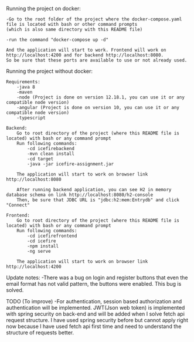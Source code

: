 Running the project on docker:
    
    -Go to the root folder of the project where the docker-compose.yaml file is located with bash or other command prompts 
    (which is also same directory with this README file)
    
    -run the command "docker-compose up -d"
    
    And the application will start to work. Frontend will work on http://localhost:4200 and for backend http://localhost:8080. 
    So be sure that these ports are available to use or not already used.
    
Running the project without docker:

    Requirements:
        -java 8
        -maven
        -node (Project is done on version 12.18.1, you can use it or any compatible node version)
        -angular (Project is done on version 10, you can use it or any compatible node version)
        -typescript
        
    Backend:
        Go to root directory of the project (where this README file is located) with bash or any command prompt
        Run following commands:
            -cd icefirebackend
            -mvn clean install
            -cd target
            -java -jar icefire-assignment.jar
        
        The application will start to work on browser link http://localhost:8080
        
        After running backend application, you can see H2 in memory database schema on link http://localhost:8080/h2-console
        Then, be sure that JDBC URL is "jdbc:h2:mem:Entrydb" and click "Connect"
        
    Frontend:
        Go to root directory of the project (where this README file is located) with bash or any command prompt
        Run following commands:
            -cd icefirefrontend
            -cd icefire
            -npm install
            -ng serve
            
        The application will start to work on browser link http://localhost:4200
        
Update notes:
    -There was a bug on login and register buttons that even the email format has not valid pattern, the buttons were enabled.
    This bug is solved.
    
TODO (To improve)
    -For authentication, session based authorization and authentication will be implemented. JWT(Json web token) is implemented
    with spring security on back-end and will be added when I solve fetch api request structure.
    I have used spring security before but cannot apply right now because I have used fetch api first time and 
    need to understand the structure of requests better.